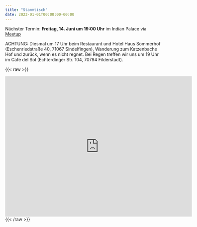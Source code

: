 ```yaml
---
title: "Stammtisch"
date: 2023-01-01T00:00:00-00:00
---
```


Nächster Termin: **Freitag, 14. Juni um 19:00 Uhr** im Indian Palace via [Meetup](https://www.meetup.com/de-DE/Linux-User-Group-Boblingen/)

ACHTUNG: Diesmal um 17 Uhr beim Restaurant und Hotel Haus Sommerhof (Eschenriedstraße 40, 71067 Sindelfingen), Wanderung zum Katzenbache Hof und zurück, wenn es nicht regnet.
Bei Regen treffen wir uns um 19 Uhr im Cafe del Sol (Echterdinger Str. 104, 70794 Filderstadt).

{{< raw >}}
<iframe src="https://www.google.com/maps/embed?pb=!1m18!1m12!1m3!1d2632.8180266647455!2d9.006357634472515!3d48.70895901297835!2m3!1f0!2f0!3f0!3m2!1i1024!2i768!4f13.1!3m3!1m2!1s0x4799df6a31a415cf%3A0x501358c365db1afa!2sIndian%20Palace%20Sindelfingen!5e0!3m2!1sde!2sde!4v1662222622353!5m2!1sde!2sde" width="600" height="450" style="border:0;" allowfullscreen="" loading="lazy" referrerpolicy="no-referrer-when-downgrade"></iframe>
{{< /raw >}}

